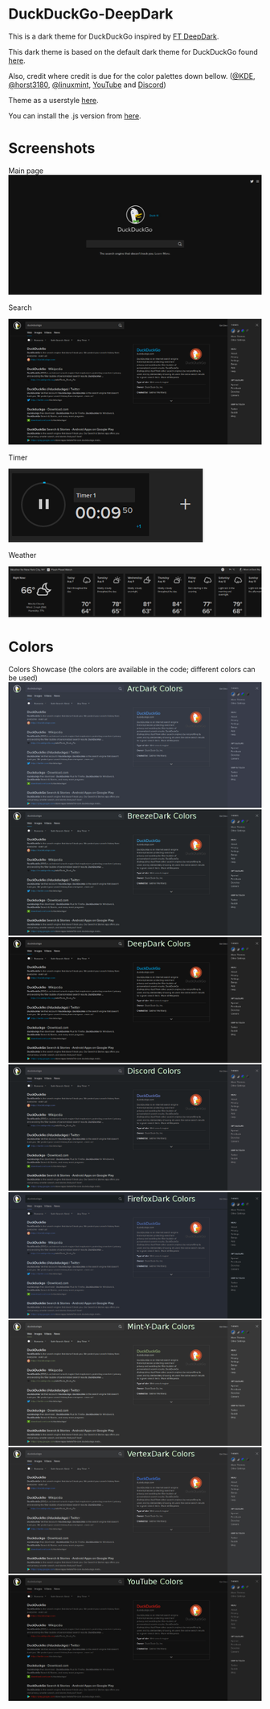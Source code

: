 # DuckDuckGo-DeepDark
This is a dark theme for DuckDuckGo inspired by [FT DeepDark](https://addons.mozilla.org/en-US/firefox/addon/ft-deepdark/?src=search).

This dark theme is based on the default dark theme for DuckDuckGo found [here](https://userstyles.org/styles/122820/duckduckgo-default-dark-theme).

Also, credit where credit is due for the color palettes down bellow. ([@KDE](https://github.com/KDE), [@horst3180](https://github.com/horst3180), [@linuxmint](https://github.com/linuxmint), [YouTube](https://www.youtube.com/) and [Discord](https://discordapp.com/))

Theme as a userstyle [here](https://userstyles.org/users/377182).

You can install the .js version from [here](https://greasyfork.org/en/scripts/25336-duckduckgo-deepdark).

# Screenshots

Main page
![alt tag](https://raw.githubusercontent.com/RaitaroH/DuckDuckGo-DeepDark/master/Images/MainPage.png)

Search

![alt tag](https://raw.githubusercontent.com/RaitaroH/DuckDuckGo-DeepDark/master/Images/Search.png)

Timer

![alt tag](https://raw.githubusercontent.com/RaitaroH/DuckDuckGo-DeepDark/master/Images/Timer.png)

Weather

![alt tag](https://raw.githubusercontent.com/RaitaroH/DuckDuckGo-DeepDark/master/Images/Weather.png)

# Colors
Colors Showcase (the colors are available in the code; different colors can be used)
![alt tag](https://raw.githubusercontent.com/RaitaroH/DuckDuckGo-DeepDark/master/Images/ArcDarkColors.png)
![alt tag](https://raw.githubusercontent.com/RaitaroH/DuckDuckGo-DeepDark/master/Images/BreezeDarkColors.png)
![alt tag](https://raw.githubusercontent.com/RaitaroH/DuckDuckGo-DeepDark/master/Images/DeepDarkColors.png)
![alt tag](https://raw.githubusercontent.com/RaitaroH/DuckDuckGo-DeepDark/master/Images/DiscordColors.png)
![alt tag](https://raw.githubusercontent.com/RaitaroH/DuckDuckGo-DeepDark/master/Images/FirefoxDarkColors.png)
![alt tag](https://raw.githubusercontent.com/RaitaroH/DuckDuckGo-DeepDark/master/Images/Mint-Y-DarkColors.png)
![alt tag](https://raw.githubusercontent.com/RaitaroH/DuckDuckGo-DeepDark/master/Images/VertexDarkColors.png)
![alt tag](https://raw.githubusercontent.com/RaitaroH/DuckDuckGo-DeepDark/master/Images/YouTubeColors.png)
